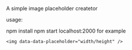 A simple image placeholder createtor

usage:

npm install
npm start
localhost:2000 for example

```<img data-data-placeholder="width/height" />```